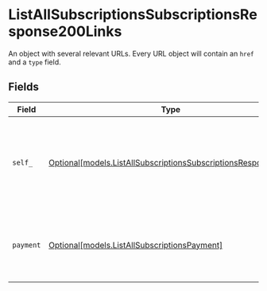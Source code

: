 # ListAllSubscriptionsSubscriptionsResponse200Links

An object with several relevant URLs. Every URL object will contain an `href` and a `type` field.


## Fields

| Field                                                                                                                        | Type                                                                                                                         | Required                                                                                                                     | Description                                                                                                                  |
| ---------------------------------------------------------------------------------------------------------------------------- | ---------------------------------------------------------------------------------------------------------------------------- | ---------------------------------------------------------------------------------------------------------------------------- | ---------------------------------------------------------------------------------------------------------------------------- |
| `self_`                                                                                                                      | [Optional[models.ListAllSubscriptionsSubscriptionsResponseSelf]](../models/listallsubscriptionssubscriptionsresponseself.md) | :heavy_minus_sign:                                                                                                           | In v2 endpoints, URLs are commonly represented as objects with an `href` and `type` field.                                   |
| `payment`                                                                                                                    | [Optional[models.ListAllSubscriptionsPayment]](../models/listallsubscriptionspayment.md)                                     | :heavy_minus_sign:                                                                                                           | The API resource URL of the [payment](get-payment) that belong to this route.                                                |